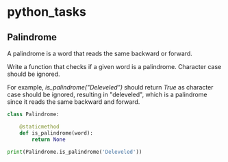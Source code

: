 # python_tasks

## Palindrome

A palindrome is a word that reads the same backward or forward.

Write a function that checks if a given word is a palindrome. Character case should be ignored.

For example, _is_palindrome("Deleveled")_ should return _True_ as character case should be ignored, resulting in "deleveled", which is a palindrome since it reads the same backward and forward.

```python
class Palindrome:

    @staticmethod
    def is_palindrome(word):
        return None

print(Palindrome.is_palindrome('Deleveled'))
```
